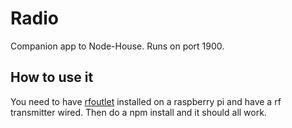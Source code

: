 # Radio

<p>Companion app to Node-House. Runs on port 1900. </p>

<h2>How to use it</h2>

<p>You need to have <a href="http://www.github.com/timleland/rfoutlet">rfoutlet</a> installed on a raspberry pi and have a rf transmitter wired. Then do a npm install and it should all work.</ap>

